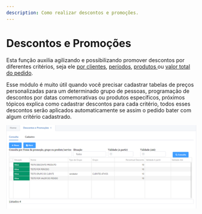 ```yaml
---
description: Como realizar descontos e promoções.
---
```


# Descontos e Promoções

Esta função auxilia agilizando e possibilizando promover descontos por diferentes critérios, seja ele [por clientes](por-cliente.md), [períodos](por-periodo.md), [produtos ](por-produto.md)ou [valor total do pedido](por-valor.md).

Esse módulo é muito útil quando você precisar cadastrar tabelas de preços personalizadas para um determinado grupo de pessoas, programação de descontos por datas comemorativas ou produtos específicos, próximos tópicos explica como cadastrar descontos para cada critério, todos esses descontos serão aplicados automaticamente se assim o pedido bater com algum critério cadastrado.

![](<../../../../.gitbook/assets/image (31).png>)

